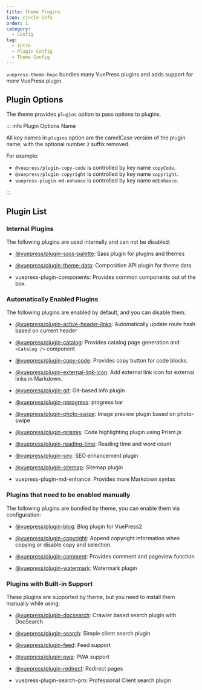 ```yaml
---
title: Theme Plugins
icon: circle-info
order: 1
category:
  - Config
tag:
  - Intro
  - Plugin Config
  - Theme Config
---
```


`vuepress-theme-hope` bundles many VuePress plugins and adds support for more VuePress plugin.

<!-- more -->

## Plugin Options

The theme provides `plugins` option to pass options to plugins.

::: info Plugin Options Name

All key names in `plugins` option are the camelCase version of the plugin name, with the optional number `2` suffix removed.

For example:

- `@vuepress/plugin-copy-code` is controlled by key name `copyCode`.
- `@vuepress/plugin-copyright` is controlled by key name `copyright`.
- `vuepress-plugin-md-enhance` is controlled by key name `mdEnhance`.

:::

## Plugin List

### Internal Plugins

The following plugins are used internally and can not be disabled:

- [@vuepress/plugin-sass-palette][sass-palette]: Sass plugin for plugins and themes

- [@vuepress/plugin-theme-data][theme-data]: Composition API plugin for theme data

- <ProjectLink name="components">vuepress-plugin-components</ProjectLink>: Provides common components out of the box.

### Automatically Enabled Plugins

The following plugins are enabled by default, and you can disable them:

- [@vuepress/plugin-active-header-links][active-header-links]: Automatically update route hash based on current header

- [@vuepress/plugin-catalog][catalog]: Provides catalog page generation and `<Catalog />` component

- [@vuepress/plugin-copy-code][copy-code]: Provides copy button for code blocks.

- [@vuepress/plugin-external-link-icon][external-link-icon]: Add external link icon for external links in Markdown.

- [@vuepress/plugin-git][git]: Git-based info plugin

- [@vuepress/plugin-nprogress][nprogress]: progress bar

- [@vuepress/plugin-photo-swipe][photo-swipe]: Image preview plugin based on photo-swipe

- [@vuepress/plugin-prismjs][prismjs]: Code highlighting plugin using Prism.js

- [@vuepress/plugin-reading-time][reading-time]: Reading time and word count

- [@vuepress/plugin-seo][seo]: SEO enhancement plugin

- [@vuepress/plugin-sitemap][sitemap]: Sitemap plugin

- <ProjectLink name="md-enhance">vuepress-plugin-md-enhance</ProjectLink>: Provides more Markdown syntax

### Plugins that need to be enabled manually

The following plugins are bundled by theme, you can enable them via configuration:

- [@vuepress/plugin-blog][blog]: Blog plugin for VuePress2

- [@vuepress/plugin-copyright][copyright]: Append copyright information when copying or disable copy and selection.

- [@vuepress/plugin-comment][comment]: Provides comment and pageview function

- [@vuepress/plugin-watermark][watermark]: Watermark plugin

### Plugins with Built-in Support

These plugins are supported by theme, but you need to install them manually while using:

- [@vuepress/plugin-docsearch][docsearch]: Crawler based search plugin with DocSearch

- [@vuepress/plugin-search][search]: Simple client search plugin

- [@vuepress/plugin-feed][feed]: Feed support

- [@vuepress/plugin-pwa][pwa]: PWA support

- [@vuepress/plugin-redirect][redirect]: Redirect pages

- <ProjectLink name="search-pro">vuepress-plugin-search-pro</ProjectLink>: Professional Client search plugin

[active-header-links]: https://ecosystem.vuejs.press/plugins/active-header-links.html
[blog]: https://ecosystem.vuejs.press/plugins/blog/
[catalog]: https://ecosystem.vuejs.press/plugins/catalog.html
[copy-code]: https://ecosystem.vuejs.press/plugins/copy-code.html
[comment]: https://ecosystem.vuejs.press/plugins/comment/
[copyright]: https://ecosystem.vuejs.press/plugins/copyright.html
[docsearch]: https://ecosystem.vuejs.press/plugins/docsearch.html
[external-link-icon]: https://ecosystem.vuejs.press/plugins/external-link-icon.html
[feed]: https://ecosystem.vuejs.press/plugins/feed/
[git]: https://ecosystem.vuejs.press/plugins/git.html
[nprogress]: https://ecosystem.vuejs.press/plugins/nprogress.html
[photo-swipe]: https://ecosystem.vuejs.press/plugins/photo-swipe.html
[prismjs]: https://ecosystem.vuejs.press/plugins/prismjs.html
[pwa]: https://ecosystem.vuejs.press/plugins/pwa/
[reading-time]: https://ecosystem.vuejs.press/plugins/reading-time.html
[redirect]: https://ecosystem.vuejs.press/plugins/redirect.html
[sass-palette]: https://ecosystem.vuejs.press/plugins/sass-palette/
[search]: https://ecosystem.vuejs.press/plugins/search.html
[seo]: https://ecosystem.vuejs.press/plugins/seo/
[sitemap]: https://ecosystem.vuejs.press/plugins/sitemap/
[theme-data]: https://ecosystem.vuejs.press/plugins/theme-data.html
[watermark]: https://ecosystem.vuejs.press/plugins/watermark.html
